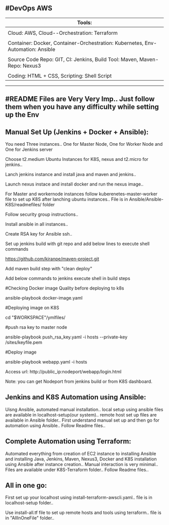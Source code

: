 #DevOps AWS
------------------------------------------------------------------------------------------------
| Tools:                                                                                       |
| ------                                                                                       |
|                                                                                              |
| Cloud: AWS,    Cloud--Orchestration: Terraform                                               |
|                                                                                              |
| Container: Docker,   Container-Orchestration: Kubernetes,  Env-Automation: Ansible           |
|                                                                                              |
| Source Code Repo: GIT,  CI: Jenkins,   Build Tool: Maven,   Maven-Repo: Nexus3               |
|                                                                                              |
| Coding: HTML + CSS,   Scripting: Shell Script                                                |
------------------------------------------------------------------------------------------------

#README Files are Very Very Imp.. Just follow them when you have any difficulty while setting up the Env
----------------------------------------------------------------------------------------------------------

Manual Set Up (Jenkins + Docker + Ansible):
--------------------------------------------
You need Three instances.. One for Master Node, One for Worker Node and One for Jenkins server

Choose t2.medium Ubuntu Instances for K8S, nexus and t2.micro for jenkins..

Lanch jenkins instance and install java and maven and jenkins..

Launch nexus instace and install docker and run the nexus image..

For Master and workernode instances follow kuberenetes-master-worker file to set up K8S after lanching ubuntu instances.. File is in Ansible/Ansible-K8S/readmefiles/ folder

Follow security group instructions..

Install ansible in all instances..

Create RSA key for Ansible ssh..

Set up jenkins build with git repo and add below lines to execute shell commands

https://github.com/kiranpe/maven-project.git

Add maven build step with "clean deploy"

Add below commands to jenkins execute shell in build steps

#Checking Docker image Quality before deploying to k8s

ansible-playbook docker-image.yaml

#Deploying image on K8S

cd "$WORKSPACE"/ymlfiles/

#push rsa key to master node

ansible-playbook push_rsa_key.yaml -i hosts --private-key /sites/keyfile.pem

#Deploy image

ansible-playbook webapp.yaml -i hosts

Access url: http://public_ip:nodeport/webapp/login.html

Note: you can get Nodeport from jenkins build or from K8S dashboard. 

Jenkins and K8S Automation using Ansible:
------------------------------------------

Uisng Ansible, automated manual installation.. local setup using ansible files are available in localhost-setup(our system).. remote host set up files are available in Ansible folder.. First understand manual set up and then go for automation using Ansible.. Follow Readme files..

Complete Automation using Terraform:
-------------------------------------
Automated everything from creation of EC2 instance to installing Ansible and installing Java, Jenkins, Maven, Nexus3, Docker and K8S installation using Ansible after instance creation.. Manual interaction is very minimal.. Files are available under K8S-Terraform folder.. Follow Readme files.. 

All in one go:
--------------
First set up your localhost using install-terraform-awscli.yaml.. file is in localhost-setup folder..

Use install-all.tf file to set up remote hosts and tools using terraform.. file is in "AllInOneFile" folder..
